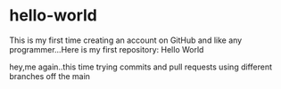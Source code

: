 # hello-world
This is my first time creating an account on GitHub and like any programmer...Here is my first repository: Hello World

hey,me again..this time trying commits and pull requests using different branches off the main

